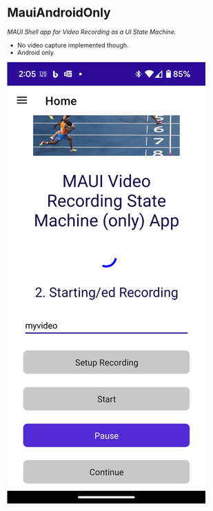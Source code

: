 # MauiAndroidOnly

_MAUI Shell app for Video Recording as a UI State Machine._
- No video capture implemented though.
- Android only.

![alt text](Screenshot_20250424-140534.png)
